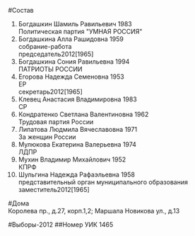 #Состав
1. Богдашкин Шамиль Равильевич 1983   
    Политическая партия "УМНАЯ РОССИЯ"
2. Богдашкина Алла Рашидовна 1959   
    собрание-работа  
    председатель2012[1965]  
3. Богдашкина Сония Равильевна 1994   
    ПАТРИОТЫ РОССИИ
4. Егорова Надежда Семеновна 1953   
    ЕР  
    секретарь2012[1965]  
5. Клевец Анастасия Владимировна 1983   
    СР
6. Кондратенко Светлана Валентиновна 1962   
    Трудовая партия России
7. Липатова Людмила Вячеславовна 1971   
    За женщин России
8. Мулюкова Екатерина Валерьевна 1974   
    ЛДПР
9. Мухин Владимир Михайлович 1952   
    КПРФ
10. Шульгина Надежда Рафаэльевна 1958   
    представительный орган муниципального образования  
    заместитель2012[1965]  

#Дома  
Королева пр., д.27, корп.1,2;  Маршала Новикова ул., д.13

#Выборы-2012
##Номер УИК
1465
